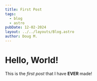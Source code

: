 ```yaml
---
title: First Post
tags:
  - blog
  - astro
pubDate: 12-02-2024
layout: ../../layouts/Blog.astro
author: Doug M.
---
```



# Hello, World!

This is the *first post* that I have **EVER** made!
